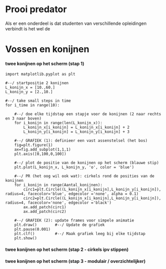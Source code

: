 # Prooi predator #

Als er een onderdeel is dat studenten van verschillende opleidingen verbindt is het wel de 

# Vossen en konijnen


#### twee konijnen op het scherm (stap 1)

    import matplotlib.pyplot as plt

    #--/ startpositie 2 konijnen
    L_konijn_x = [10.,60.]
    L_konijn_y = [2.,10.]
   
    #--/ take small steps in time
    for i_time in range(10):
    
        #--/ doe elke tijdstap een stapje voor de konijnen (2 naar rechts en 3 naar boven)
        for i_konijn in range(len(L_konijn_x)):
            L_konijn_x[i_konijn] = L_konijn_x[i_konijn] + 2 
            L_konijn_y[i_konijn] = L_konijn_y[i_konijn] + 3 
                                                                                                                                                                                                                                                                                                                                                                                                                                                                  
        #--/ GRAFIEK (1): definieer een vast assenstelsel (het bos)
        fig=plt.figure(1)
        ax=fig.add_subplot(1,1,1)
        plt.axis([0,100,0,100])

        #--/ plot de positie van de konijnen op het scherm (blauwe stip)
        plt.plot(L_konijn_x, L_konijn_y, 'o', color = 'blue')   

        #--/ PR (het oog wil ook wat): cirkels rond de posities van de konijnen
        for i_konijn in range(Aantal_konijnen):
            circ1=plt.Circle((L_konijn_x[i_konijn],L_konijn_y[i_konijn]), radius=4, facecolor='blue', edgecolor ='none', alpha = 0.1)
            circ2=plt.Circle((L_konijn_x[i_konijn],L_konijn_y[i_konijn]), radius=4, facecolor='none', edgecolor ='black') 
            ax.add_patch(circ1)
            ax.add_patch(circ2)
        
        #--/ GRAFIEK (2): update frames voor simpele animatie
        plt.draw()        #--/ Update de grafiek
        plt.pause(0.001)
        plt.clf()         #--/ Maak grafiek leeg bij elke tijdstap
        plt.show()
 
#### twee konijnen op het scherm (stap 2 - cirkels ipv stippen)




#### twee konijnen op het scherm (stap 3 - modulair / overzichtelijker)












